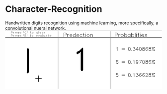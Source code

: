# Character-Recognition
Handwritten digits recognition using machine learning, more specifically, a convolutional nueral network. 
![Demo](/demo.gif?raw=true "Demo")
